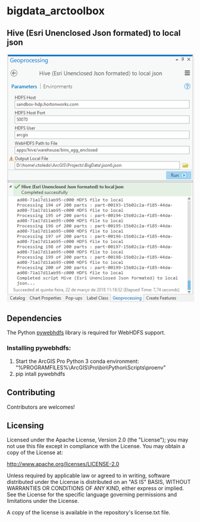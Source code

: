 # bigdata_arctoolbox

## Hive (Esri Unenclosed Json formated) to local json
![img](images/h2j.png)

## Dependencies
The Python [pywebhdfs](https://pypi.python.org/pypi/pywebhdfs) library is required for WebHDFS support.

### Installing pywebhdfs:
1. Start the ArcGIS Pro Python 3 conda environment: "%PROGRAMFILES%\ArcGIS\Pro\bin\Python\Scripts\proenv"
1. pip intall pywebhdfs

## Contributing
Contributors are welcomes!

## Licensing

Licensed under the Apache License, Version 2.0 (the "License"); you may not use this file except in compliance with the License. You may obtain a copy of the License at:

http://www.apache.org/licenses/LICENSE-2.0

Unless required by applicable law or agreed to in writing, software distributed under the License is distributed on an "AS IS" BASIS, WITHOUT WARRANTIES OR CONDITIONS OF ANY KIND, either express or implied. See the License for the specific language governing permissions and limitations under the License.

A copy of the license is available in the repository's license.txt file.
